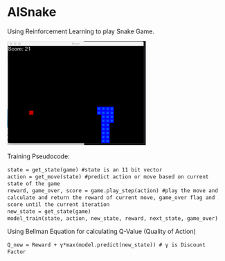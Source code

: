 # AISnake
Using Reinforcement Learning to play Snake Game.

<img src="https://github.com/supreetshm947/AISnake/blob/main/Demo.gif" width="320" height="240" />

Training Pseudocode:
```
state = get_state(game) #state is an 11 bit vector
action = get_move(state) #predict action or move based on current state of the game
reward, game_over, score = game.play_step(action) #play the move and calculate and return the reward of current move, game_over flag and score until the current iteration 
new_state = get_state(game)
model_train(state, action, new_state, reward, next_state, game_over)
```

Using Bellman Equation for calculating Q-Value (Quality of Action)
```
Q_new = Reward + γ*max(model.predict(new_state)) # γ is Discount Factor
```
